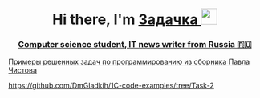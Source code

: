 <h1 align="center">Hi there, I'm <a href="https://github.com/DmGladkih/1C-code-examples/tree/Task-2/" target="_blank">Задачка 
<img src="https://github.com/blackcater/blackcater/raw/main/images/Hi.gif" height="32"/></h1>
<h3 align="center">Computer science student, IT news writer from Russia 🇷🇺</h3>

Примеры решенных задач по программированию из сборника Павла Чистова

https://github.com/DmGladkih/1C-code-examples/tree/Task-2

